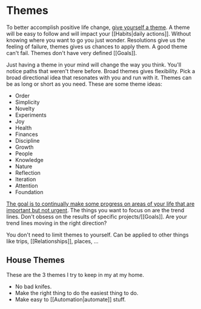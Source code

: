 # Themes

To better accomplish positive life change, [give yourself a theme](https://youtu.be/NVGuFdX5guE). A theme will be easy to follow and will impact your [[Habits|daily actions]]. Without knowing where you want to go you just wonder. Resolutions give us the feeling of failure, themes gives us chances to apply them. A good theme can't fail. Themes don't have very defined [[Goals]].

Just having a theme in your mind will change the way you think. You'll notice paths that weren't there before. Broad themes gives flexibility. Pick a broad directional idea that resonates with you and run with it. Themes can be as long or short as you need. These are some theme ideas:

- Order
- Simplicity
- Novelty
- Experiments
- Joy
- Health
- Finances
- Discipline
- Growth
- People
- Knowledge
- Nature
- Reflection
- Iteration
- Attention
- Foundation

[The goal is to continually make some progress on areas of your life that are important but not urgent](https://news.ycombinator.com/item?id=25582580). The things you want to focus on are the trend lines. Don't obsess on the results of specific projects/[[Goals]]. Are your trend lines moving in the right direction?

You don't need to limit themes to yourself. Can be applied to other things like trips, [[Relationships]], places, ...

## House Themes

These are the 3 themes I try to keep in my at my home.

- No bad knifes.
- Make the right thing to do the easiest thing to do.
- Make easy to [[Automation|automate]] stuff.
